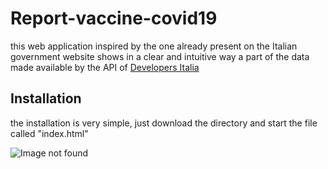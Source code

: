 # Report-vaccine-covid19

this web application inspired by the one already present on the Italian government website shows in a clear and intuitive way a part of the data made available by the API of [Developers Italia](https://github.com/italia)

## Installation

the installation is very simple, just download the directory and start the file called "index.html"

![Image not found](https://lucagiannilivigni.it/assets/img/programs/vaccini.jpg)

